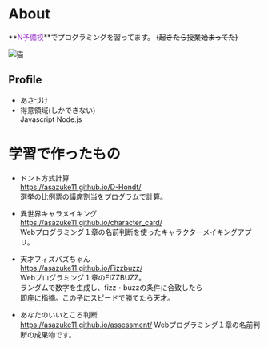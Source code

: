 # About
**<font color="DarkOrchid">N予備校</font>**でプログラミングを習ってます。
~~(起きたら授業始まってた)~~  

![猫](http://drive.google.com/uc?export=view&id=1emztEeFuim3NnP9wrQxw4SenHMM6L7Vx)
## Profile
- あさづけ
- 得意領域(しかできない)  
Javascript Node.js

# 学習で作ったもの
- ドント方式計算  
https://asazuke11.github.io/D-Hondt/  
選挙の比例票の議席割当をプログラムで計算。

- 異世界キャラメイキング  
https://asazuke11.github.io/character_card/  
Webプログラミング１章の名前判断を使ったキャラクターメイキングアプリ。

- 天才フィズバズちゃん  
https://asazuke11.github.io/Fizzbuzz/  
Webプログラミング１章のFIZZBUZZ。  
ランダムで数字を生成し、fizz・buzzの条件に合致したら  
即座に指摘。この子にスピードで勝てたら天才。

- あなたのいいところ判断   
https://asazuke11.github.io/assessment/
Webプログラミング１章の名前判断の成果物です。
